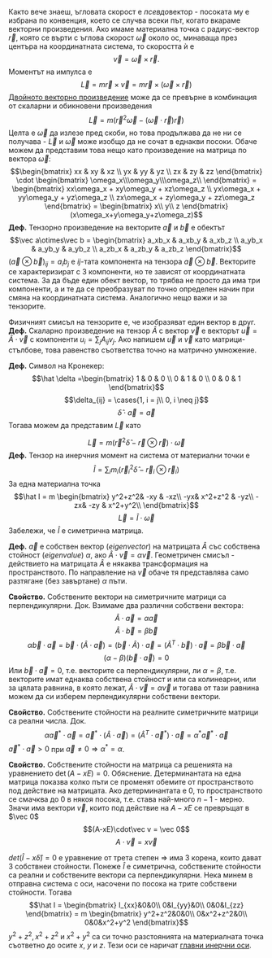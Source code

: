 Както вече знаеш, ъгловата скорост е *псевдо*вектор - посоката му е избрана по конвенция, което се случва всеки път, когато вкараме векторни произведения. Ако имаме материална точка с радиус-вектор $\vec r$, която се върти с ъглова скорост $\vec \omega$ около ос, минаваща през центъра на координатната система, то скоростта ѝ е
$$\vec v = \vec \omega\times\vec r.$$
Моментът на импулса е
$$\vec L = m\vec r \times\vec v  = m \vec r\times(\vec \omega\times\vec r)$$
[Двойното векторно произведение](https://en.wikipedia.org/wiki/Triple_product#Vector_triple_product) може да се превърне в комбинация от скаларни и обикновени произведения
$$\vec L = m (\vec r^2\vec\omega - (\vec\omega\cdot\vec r) \vec r)$$
Целта е $\vec \omega$ да излезе пред скоби, но това продължава да не ни се получава - $\vec L$ и $\vec \omega$ може изобщо да не сочат в еднакви посоки. Обаче можем да представим това нещо като произведение на матрица по вектора $\vec\omega$:
$$\begin{bmatrix}
	xx & xy & xz \\
	yx & yy & yz \\
	zx & zy & zz
\end{bmatrix}
\cdot \begin{bmatrix} \omega_x\\\omega_y\\\omega_z\\ \end{bmatrix} = 
\begin{bmatrix}
	xx\omega_x + xy\omega_y + xz\omega_z \\
	yx\omega_x + yy\omega_y + yz\omega_z \\
	zx\omega_x + zy\omega_y + zz\omega_z
\end{bmatrix} = \begin{bmatrix} x\\ y\\ z \end{bmatrix} (x\omega_x+y\omega_y+z\omega_z)$$
**Деф.** Тензорно произведение на векторите $\vec a$ и $\vec b$ е обектът
$$\vec a\otimes\vec b = \begin{bmatrix}
	a_xb_x & a_xb_y & a_xb_z \\
	a_yb_x & a_yb_y & a_yb_z \\
	a_zb_x & a_zb_y & a_zb_z
\end{bmatrix}$$
$(\vec a\otimes\vec b)_{ij} = a_i b_j$ е $ij$-тата компонента на тензора $\vec a\otimes \vec b$.  Векторите се характеризират с 3 компоненти, но те зависят от координатната система. За да бъде един обект вектор, то трябва не просто да има три компоненти, а и те да се преобразуват по точно определен начин при смяна на координатната система. Аналогично нещо важи и за тензорите.

Физичният смисъл на тензорите е, че изобразяват един вектор в друг.
**Деф.** Скаларно произведение на тензор $\hat A$ с вектор $\vec v$ е векторът $\vec u = \hat A \cdot \vec v$ с компоненти $u_i = \sum_j A_{ij} v_j$.
Ако напишем $\vec u$ и $\vec v$ като матрици-стълбове, това равенство съответства точно на матрично умножение.

**Деф.** Символ на Кронекер:
$$\hat \delta =\begin{bmatrix}
	1 & 0 & 0 \\
	0 & 1 & 0 \\
	0 & 0 & 1
\end{bmatrix}$$
$$\delta_{ij} = \cases{1, i = j\\ 0, i \neq j}$$
$$\hat \delta \cdot \vec a = \vec a$$
Тогава можем да представим $\vec L$ като

$$\vec L = m (\vec r^2\hat\delta - \vec r\otimes \vec r)\cdot \vec\omega$$
**Деф.** Тензор на инерчния момент на система от материални точки е
$$\hat I = \sum_i m_i (\vec r_i^2\hat\delta - \vec r_i\otimes \vec r_i)$$
За една материална точка
$$\hat I = m \begin{bmatrix}
y^2+z^2& -xy & -xz\\
-yx& x^2+z^2 & -yz\\
-zx& -zy & x^2+y^2\\
\end{bmatrix}$$
$$\vec L = \hat I \cdot \vec \omega$$
Забележи, че $\hat I$ е симетрична матрица.

**Деф.** $\vec a$ е собствен вектор (*eigenvector*) на матрицата $\hat A$ със собствена стойност (*eigenvalue*) $\alpha$, ако $\hat A\cdot \vec v = \alpha \vec v$.
Геометричен смисъл - действието на матрицата $\hat A$ е някаква трансформация на пространството. По направление на $\vec v$ обаче тя представлява само разтягане (без завъртане) $\alpha$ пъти.

**Свойство.** Собствените вектори на симетричните матрици са перпендикулярни.
Док. Взимаме два различни собствени вектора:
$$\hat A\cdot \vec a =\alpha \vec a$$
$$\hat A \cdot \vec b = \beta\vec b$$
$$\alpha \vec b \cdot \vec a = \vec b \cdot (\hat A \cdot \vec a) = (\vec b \cdot \hat A) \cdot \vec a = (\hat A^T \cdot\vec b) \cdot \vec a = \beta \vec b \cdot \vec a$$
$$(\alpha - \beta)(\vec b \cdot \vec a) = 0$$
Или $\vec b \cdot \vec a = 0$, т.е. векторите са перпендикулярни, ли $\alpha = \beta$, т.е. векторите имат еднаква собствена стойност и или са колинеарни, или за цялата равнина, в която лежат, $\hat A \cdot \vec v = \alpha \vec v$ и тогава от тази равнина можем да си изберем перпендикулярни собствени вектори.

**Свойство.** Собствените стойности на реалните симетричните матрици са реални числа.
Док. 
$$\alpha \vec a^*\cdot \vec a = \vec a^* \cdot (\hat A \cdot \vec a) = (\hat A^T \cdot \vec a^*) \cdot \vec a = \alpha^*\vec a^*\cdot \vec a$$
$\vec a^*\cdot \vec a >0$ при $\vec a \neq 0\Rightarrow\alpha^* = \alpha$.

**Свойство.** Собствените стойности на матрица са решенията на уравнението $\det(A-xE) = 0$.
Обяснение. Детерминантата на една матрица показва колко пъти се променят обемите от пространството под действие на матрицата. Ако детерминантата е 0, то пространството се смачква до 0 в някоя посока, т.е. става най-много $n-1$ - мерно. Значи има вектори $\vec v$, които под действие на $A-xE$ се превръщат в $\vec 0$
$$(A-xE)\cdot\vec v = \vec 0$$
$$A\cdot\vec v = x\vec v$$

$det(\hat I - x \hat \delta)  = 0$ е уравнение от трета степен $\Rightarrow$ има 3 корена, които дават 3 собствнеи стойности. Понеже $\hat I$ е симетрична, собствените стойности са реални и собствените вектори са перпендикулярни.
Нека минем в отправна система с оси, насочени по посока на трите собствени стойности. Тогава
$$\hat I  = \begin{bmatrix}
I_{xx}&0&0\\
0&I_{yy}&0\\
0&0&I_{zz}
\end{bmatrix} = m \begin{bmatrix}
y^2+z^2&0&0\\
0&x^2+z^2&0\\
0&0&x^2+y^2
\end{bmatrix}$$
$y^2 + z^2, x^2+z^2$ и $x^2+y^2$ са си точно разстоянията на материалната точка съответно до осите $x$, $y$ и $z$. Тези оси се наричат [главни инерчни оси](https://www.youtube.com/watch?v=1VPfZ_XzisU).
